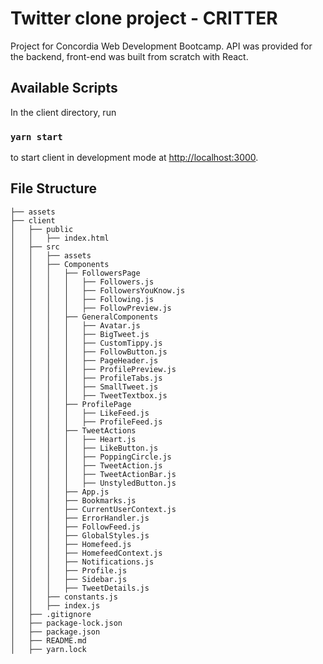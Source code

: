 # Twitter clone project - CRITTER 

Project for Concordia Web Development Bootcamp. API was provided for the backend, front-end was built from scratch with React. 

## Available Scripts

In the client directory, run 

### `yarn start`

to start client in development mode at [http://localhost:3000](http://localhost:3000).


## File Structure

```
├── assets
├── client
│   ├── public
│   │   ├── index.html
│   ├── src
│   │   ├── assets
│   │   ├── Components
│   │   │   ├── FollowersPage
│   │   │   │   ├── Followers.js
│   │   │   │   ├── FollowersYouKnow.js
│   │   │   │   ├── Following.js
│   │   │   │   ├── FollowPreview.js
│   │   │   ├── GeneralComponents
│   │   │   │   ├── Avatar.js
│   │   │   │   ├── BigTweet.js
│   │   │   │   ├── CustomTippy.js
│   │   │   │   ├── FollowButton.js
│   │   │   │   ├── PageHeader.js
│   │   │   │   ├── ProfilePreview.js
│   │   │   │   ├── ProfileTabs.js
│   │   │   │   ├── SmallTweet.js
│   │   │   │   ├── TweetTextbox.js
│   │   │   ├── ProfilePage
│   │   │   │   ├── LikeFeed.js
│   │   │   │   ├── ProfileFeed.js
│   │   │   ├── TweetActions
│   │   │   │   ├── Heart.js
│   │   │   │   ├── LikeButton.js
│   │   │   │   ├── PoppingCircle.js
│   │   │   │   ├── TweetAction.js
│   │   │   │   ├── TweetActionBar.js
│   │   │   │   ├── UnstyledButton.js
│   │   │   ├── App.js
│   │   │   ├── Bookmarks.js
│   │   │   ├── CurrentUserContext.js
│   │   │   ├── ErrorHandler.js
│   │   │   ├── FollowFeed.js
│   │   │   ├── GlobalStyles.js
│   │   │   ├── Homefeed.js
│   │   │   ├── HomefeedContext.js
│   │   │   ├── Notifications.js
│   │   │   ├── Profile.js
│   │   │   ├── Sidebar.js
│   │   │   ├── TweetDetails.js
│   │   ├── constants.js
│   │   ├── index.js
│   ├── .gitignore
│   ├── package-lock.json
│   ├── package.json
│   ├── README.md
│   ├── yarn.lock
```
